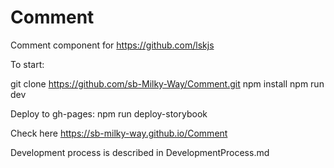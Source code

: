 # Comment
Comment component for https://github.com/lskjs

To start:

git clone https://github.com/sb-Milky-Way/Comment.git
npm install
npm run dev

Deploy to gh-pages:
npm run deploy-storybook

Check here https://sb-milky-way.github.io/Comment


Development process is described in DevelopmentProcess.md

